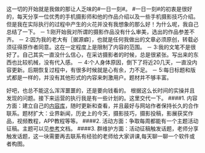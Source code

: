 
这一切的开始就是我做的那让人乏味的#一日一刻#。
 #一日一刻#的初衷是很好的，每天分享一位优秀的手机摄影师和他的作品介绍以及一些手机摄影技巧介绍。
但是我在实际执行的过程中产生的火花并没有我想象的那么好！为什么呢，我自己总结了一下。
－ 1:刚开始我对所谓的摄影作品没有什么审美，选出的作品参差不齐。
－ 2:因为我的老大有［据源癖］，也就是任何我做出的文章必须原创，转载必须征得原作者同意。这在一定程度上是限制了内容的范围。
－ 3:我的文笔不是很好了。自己其实一直没什么信心，在采访摄影者的时候，总是很紧张。写出来的东西也比较机械，没有代入感。
－ 4:个人身体原因，倒下了将近20几天，一直没内容更新。后期恢复过程中，有很多时候就是心有余，力不足。
－ 5:每日标题和版式都是一样的，并没有其他形式的内容来刺激用户。题材并不够丰富。

好吧，也总不能这么浑浑噩噩的，还是要向钱看的。
根据这么长时间的实操并且发现的问题。接下来运营的执行我是有一些计划的。这里交代一下。
####1. 内容方面：建立自己的[内容库](https://github.com/angela2harry/Qiankr_Media_Operating/blob/master/%E5%86%85%E5%AE%B9%E5%BA%93.md)，随时更新和查看，并且最好与网站作者保持长久的合作联系。题材扩大：业界新闻，历史上的今天，摄影技巧，摄影投稿，影展获奖作品，视频教程，APP教程等等。
####2. 活动方面：争取每周都能有一个主题活动征稿。主题可以见[参考](https://github.com/angela2harry/Qiankr_Media_Operating/blob/master/%E5%8F%82%E8%80%83.md)文档。
####3. 群维护方面：活动征稿触发话题，老师分享触发话题，这一块需要再去联系有经验的老师给大家讲课,每天聊一聊一个软件或者构图。
